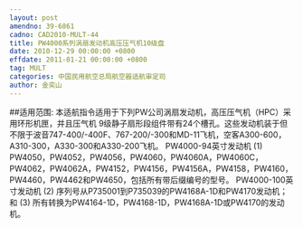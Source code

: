 ```yaml
---
layout: post
amendno: 39-6861
cadno: CAD2010-MULT-44
title: PW4000系列涡扇发动机高压压气机10级盘
date: 2010-12-29 00:00:00 +0800
effdate: 2011-01-21 00:00:00 +0800
tag: MULT
categories: 中国民用航空总局航空器适航审定司
author: 金奕山
---
```


##适用范围:
本适航指令适用于下列PW公司涡扇发动机，高压压气机（HPC）采用环形机匣，并且压气机 9级静子扇形段组件带有24个槽孔。这些发动机装于但不限于波音747-400/-400F、767-200/-300和MD-11飞机，空客A300-600，A310-300，A330-300和A330-200飞机。
PW4000-94英寸发动机
(1) PW4050，PW4052，PW4056，PW4060，PW4060A，PW4060C， PW4062，PW4062A，PW4152，PW4156，PW4156A，PW4158，PW4160， PW4460，PW4462和PW4650，包括所有带后缀编号的型号。
PW4000-100英寸发动机
(2) 序列号从P735001到P735039的PW4168A-1D和PW4170发动机；和
(3) 所有转换为PW4164-1D，PW4168-1D，PW4168A-1D或PW4170的发动机。

